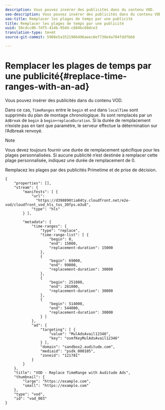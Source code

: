 ```yaml
---
description: Vous pouvez insérer des publicités dans du contenu VOD.
seo-description: Vous pouvez insérer des publicités dans du contenu VOD.
seo-title: Remplacer les plages de temps par une publicité
title: Remplacer les plages de temps par une publicité
uuid: 50cdcc06-7df5-414b-95d4-c684bc68dce3
translation-type: tm+mt
source-git-commit: 5908e5a3521966496aeec0ef730e4a704fddfb68

---
```



# Remplacer les plages de temps par une publicité{#replace-time-ranges-with-an-ad}

Vous pouvez insérer des publicités dans du contenu VOD.

Dans ce cas, `TimeRanges` entre le `begin` et `end` dans `localTime` sont supprimés du plan de montage chronologique. Ils sont remplacés par un `AdBreak` de `begin` à `begin+replaceDuration`. Si la durée de remplacement n’existe pas en tant que paramètre, le serveur effectue la détermination sur l’Adbreak renvoyé.

>[!NOTE]
>
>Vous devez toujours fournir une durée de remplacement spécifique pour les plages personnalisées. Si aucune publicité n’est destinée à remplacer cette plage personnalisée, indiquez une durée de remplacement de 0.

Remplacez les plages par des publicités Primetime et de prise de décision.

```
{   
    "properties": [],
    "stream": {
        "manifests": [ {
            "url": 
              "https://d398890tia84ty.cloudfront.net/e2e-vod/cloudfront_vod_hls_tos_30fps.m3u8",
            "type": "hls"
        } ],
                 
        "metadata": {
            "time-ranges": {
                "type": "replace",
                "time-range-list": [ {
                    "begin": 0,
                    "end": 15000,
                    "replacement-duration": 15000 
                },
                {
                    "begin": 69000,
                    "end": 99000,
                    "replacement-duration": 30000
                },
                {
                    "begin": 251000,
                    "end": 281000,
                    "replacement-duration": 30000
                },
                {
                    "begin": 514000,
                    "end": 544000,
                    "replacement-duration": 30000
                } ]
            },
            "ad": {
                "targeting": [ {
                    "value": "MulAdsAvail12346",
                    "key": "osmfKeyMulAdsAvail12346"
                } ],
                "domain": "sandbox2.auditude.com",
                "mediaid": "psdk_000105",
                "zoneid": "121781"
            }     
        }
    },   
    "title": "VOD - Replace TimeRange with Auditude Ads",
    "thumbnail": {
        "large": "https://example.com",
        "small": "https://example.com"
    },
    "type": "vod",
    "id": "vod_003"
}
```

